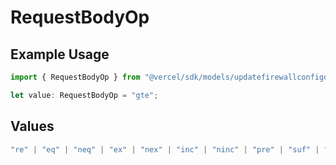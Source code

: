 # RequestBodyOp

## Example Usage

```typescript
import { RequestBodyOp } from "@vercel/sdk/models/updatefirewallconfigop.js";

let value: RequestBodyOp = "gte";
```

## Values

```typescript
"re" | "eq" | "neq" | "ex" | "nex" | "inc" | "ninc" | "pre" | "suf" | "sub" | "gt" | "gte" | "lt" | "lte"
```